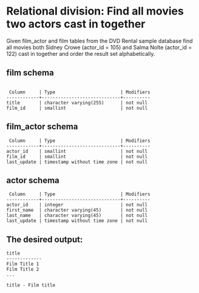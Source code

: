 # Relational division: Find all movies two actors cast in together

Given film_actor and film tables from the DVD Rental sample database find all movies both Sidney Crowe (actor_id = 105) and Salma Nolte (actor_id = 122) cast in together and order the result set alphabetically.


## film schema
~~~~

 Column     | Type                        | Modifiers
------------+-----------------------------+----------
title       | character varying(255)      | not null
film_id     | smallint                    | not null
~~~~

## film_actor schema
~~~~
 Column     | Type                        | Modifiers
------------+-----------------------------+----------
actor_id    | smallint                    | not null
film_id     | smallint                    | not null
last_update | timestamp without time zone | not null 
~~~~

## actor schema
~~~~
 Column     | Type                        | Modifiers
------------+-----------------------------+----------
actor_id    | integer                     | not null 
first_name  | character varying(45)       | not null
last_name   | character varying(45)       | not null
last_update | timestamp without time zone | not null 
~~~~

## The desired output:
~~~~
title
-------------
Film Title 1
Film Title 2
...
~~~~
    title - Film title

